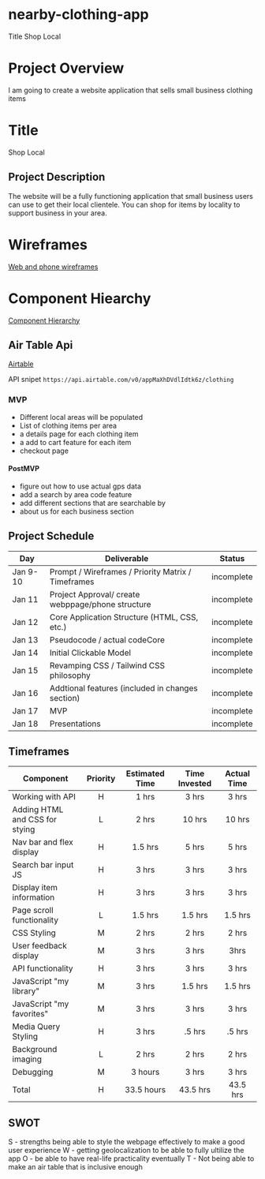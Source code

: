 # nearby-clothing-app

Title Shop Local

# Project Overview
I am going to create a website application that sells small business clothing items

# Title
Shop Local

## Project Description
The website will be a fully functioning application that small business users can use to get their local clientele. You can shop for items by locality to support business in your area.
# Wireframes

[Web and phone wireframes](https://whimsical.com/embed/RF9JXK8ijDB1W8hCSg9HHo)

# Component Hiearchy

[Component Hierarchy](https://whimsical.com/embed/4z97aRDUVTJ4VG2fuhFmPt)


## Air Table Api

[Airtable](https://airtable.com/appMaXhDVdlIdtk6z/api/docs)

API snipet 
```https://api.airtable.com/v0/appMaXhDVdlIdtk6z/clothing```





### MVP

- Different local areas will be populated
- List of clothing items per area
- a details page for each clothing item
- a add to cart feature for each item
- checkout page

#### PostMVP  

- figure out how to use actual gps data
- add a search by area code feature
- add different sections that are searchable by
- about us for each business section
## Project Schedule

|  Day | Deliverable | Status
|---|---| ---|
|Jan 9-10| Prompt / Wireframes / Priority Matrix / Timeframes | incomplete
|Jan 11| Project Approval/ create webppage/phone structure | incomplete
|Jan 12| Core Application Structure (HTML, CSS, etc.) | incomplete
|Jan 13| Pseudocode / actual codeCore| incomplete
|Jan 14| Initial Clickable Model  | incomplete
|Jan 15| Revamping CSS / Tailwind CSS philosophy | incomplete
|Jan 16| Addtional features (included in changes section) | incomplete
|Jan 17| MVP | incomplete
|Jan 18| Presentations | incomplete
## Timeframes

| Component | Priority | Estimated Time | Time Invested | Actual Time |
| --- | :---: |  :---: | :---: | :---: |
| Working with API | H | 1 hrs| 3 hrs| 3 hrs|
| Adding HTML and CSS for stying | L | 2 hrs | 10 hrs | 10 hrs |
| Nav bar and flex display | H | 1.5 hrs | 5 hrs | 5 hrs|
| Search bar input JS | H| 3 hrs | 3 hrs | 3 hrs |
| Display item information | H | 3 hrs | 3 hrs | 3 hrs
| Page scroll functionality | L | 1.5 hrs | 1.5 hrs | 1.5 hrs |
| CSS Styling| M | 2 hrs | 2 hrs | 2 hrs |
| User feedback display | M | 3 hrs | 3 hrs | 3hrs |
| API functionality | H| 3 hrs | 3 hrs | 3 hrs |
| JavaScript "my library" | M | 3 hrs | 1.5 hrs | 1.5 hrs |
| JavaScript "my favorites" | M | 3 hrs | 3 hrs | 3 hrs |
| Media Query Styling | H | 3 hrs| .5 hrs | .5 hrs
| Background imaging | L | 2 hrs | 2 hrs | 2 hrs |
| Debugging | M | 3 hours | 3 hrs | 3 hrs |
| Total | H | 33.5 hours | 43.5 hrs | 43.5 hrs |

<!-- CODE SNIPPET I'M PROUD OF -->

## SWOT

S - strengths being able to style the webpage effectively to make a good user experience
W - getting geolocalization to be able to fully ultilize the app
O - be able to have real-life practicality eventually
T - Not being able to make an air table that is inclusive enough
